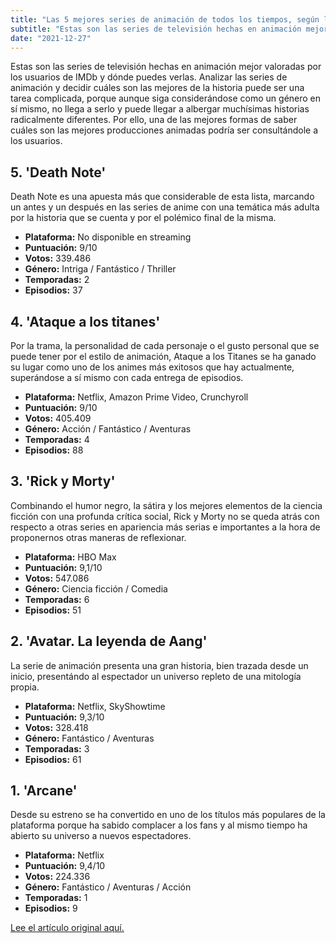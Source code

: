 ```yaml
---
title: "Las 5 mejores series de animación de todos los tiempos, según los espectadores" 
subtitle: "Estas son las series de televisión hechas en animación mejor valoradas por los usuarios de IMDb y dónde puedes verlas."
date: "2021-12-27"
---
```


Estas son las series de televisión hechas en animación mejor valoradas por los usuarios de IMDb y dónde puedes verlas.
Analizar las series de animación y decidir cuáles son las mejores de la historia puede ser una tarea complicada, porque aunque siga considerándose como un género en sí mismo, no llega a serlo y puede llegar a albergar muchísimas historias radicalmente diferentes. Por ello, una de las mejores formas de saber cuáles son las mejores producciones animadas podría ser consultándole a los usuarios.


## 5. 'Death Note' 


Death Note es una apuesta más que considerable de esta lista, marcando un antes y un después en las series de anime con una temática más adulta por la historia que se cuenta y por el polémico final de la misma.

+ **Plataforma:** No disponible en streaming
+ **Puntuación:** 9/10
+ **Votos:** 339.486
+ **Género:** Intriga / Fantástico / Thriller
+ **Temporadas:** 2
+ **Episodios:** 37


## 4. 'Ataque a los titanes'

Por la trama, la personalidad de cada personaje o el gusto personal que se puede tener por el estilo de animación, Ataque a los Titanes se ha ganado su lugar como uno de los animes más exitosos que hay actualmente, superándose a sí mismo con cada entrega de episodios.

+ **Plataforma:** Netflix, Amazon Prime Video, Crunchyroll
+ **Puntuación:** 9/10
+ **Votos:** 405.409
+ **Género:** Acción / Fantástico / Aventuras
+ **Temporadas:** 4
+ **Episodios:** 88

## 3. 'Rick y Morty'

Combinando el humor negro, la sátira y los mejores elementos de la ciencia ficción con una profunda crítica social, Rick y Morty no se queda atrás con respecto a otras series en apariencia más serias e importantes a la hora de proponernos otras maneras de reflexionar. 

+ **Plataforma:** HBO Max
+ **Puntuación:** 9,1/10
+ **Votos:** 547.086
+ **Género:** Ciencia ficción / Comedia
+ **Temporadas:** 6
+ **Episodios:** 51


## 2. 'Avatar. La leyenda de Aang'

La serie de animación presenta una gran historia, bien trazada desde un inicio, presentándo al espectador un universo repleto de una mitología propia.
+ **Plataforma:** Netflix, SkyShowtime
+ **Puntuación:** 9,3/10
+ **Votos:** 328.418
+ **Género:** Fantástico / Aventuras
+ **Temporadas:** 3
+ **Episodios:** 61


## 1. 'Arcane'

Desde su estreno se ha convertido en uno de los títulos más populares de la plataforma porque ha sabido complacer a los fans y al mismo tiempo ha abierto su universo a nuevos espectadores. 

+ **Plataforma:** Netflix
+ **Puntuación:** 9,4/10
+ **Votos:** 224.336
+ **Género:** Fantástico / Aventuras / Acción
+ **Temporadas:** 1
+ **Episodios:** 9


[Lee el artículo original aquí.](https://www.elespanol.com/series/20230424/mejores-series-animacion/757924347_0.html "")